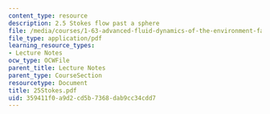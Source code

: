```yaml
---
content_type: resource
description: 2.5 Stokes flow past a sphere
file: /media/courses/1-63-advanced-fluid-dynamics-of-the-environment-fall-2002/359411f0a9d2cd5b7368dab9cc34cdd7_25Stokes.pdf
file_type: application/pdf
learning_resource_types:
- Lecture Notes
ocw_type: OCWFile
parent_title: Lecture Notes
parent_type: CourseSection
resourcetype: Document
title: 25Stokes.pdf
uid: 359411f0-a9d2-cd5b-7368-dab9cc34cdd7
---
```

